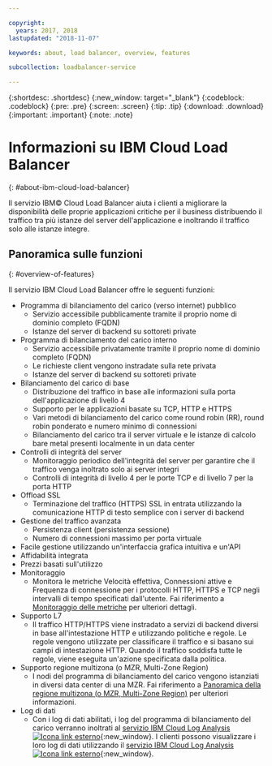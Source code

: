 ```yaml
---

copyright:
  years: 2017, 2018
lastupdated: "2018-11-07"

keywords: about, load balancer, overview, features

subcollection: loadbalancer-service

---
```


{:shortdesc: .shortdesc}
{:new_window: target="_blank"}
{:codeblock: .codeblock}
{:pre: .pre}
{:screen: .screen}
{:tip: .tip}
{:download: .download}
{:important: .important}
{:note: .note}

# Informazioni su IBM Cloud Load Balancer
{: #about-ibm-cloud-load-balancer}

Il servizio IBM© Cloud Load Balancer aiuta i clienti a migliorare la disponibilità delle proprie applicazioni critiche per il business distribuendo il traffico tra più istanze del server dell'applicazione e inoltrando il traffico solo alle istanze integre.

## Panoramica sulle funzioni
{: #overview-of-features}

Il servizio IBM Cloud Load Balancer offre le seguenti funzioni:

* Programma di bilanciamento del carico (verso internet) pubblico
	* Servizio accessibile pubblicamente tramite il proprio nome di dominio completo (FQDN)
	* Istanze del server di backend su sottoreti private
* Programma di bilanciamento del carico interno
	* Servizio accessibile privatamente tramite il proprio nome di dominio completo (FQDN)
	* Le richieste client vengono instradate sulla rete privata
	* Istanze del server di backend su sottoreti private
* Bilanciamento del carico di base
	* Distribuzione del traffico in base alle informazioni sulla porta dell'applicazione di livello 4
	* Supporto per le applicazioni basate su TCP, HTTP e HTTPS
	* Vari metodi di bilanciamento del carico come round robin (RR), round robin ponderato e numero minimo di connessioni
	* Bilanciamento del carico tra il server virtuale e le istanze di calcolo bare metal presenti localmente in un data center
* Controlli di integrità del server
	* Monitoraggio periodico dell'integrità del server per garantire che il traffico venga inoltrato solo ai server integri
	* Controlli di integrità di livello 4 per le porte TCP e di livello 7 per la porta HTTP
* Offload SSL
	* Terminazione del traffico (HTTPS) SSL in entrata utilizzando la comunicazione HTTP di testo semplice con i server di backend
* Gestione del traffico avanzata
	* Persistenza client (persistenza sessione)
	* Numero di connessioni massimo per porta virtuale
* Facile gestione utilizzando un'interfaccia grafica intuitiva e un'API
* Affidabilità integrata
* Prezzi basati sull'utilizzo
* Monitoraggio
    * Monitora le metriche Velocità effettiva, Connessioni attive e Frequenza di connessione per i protocolli HTTP, HTTPS e TCP negli intervalli di tempo specificati dall'utente. Fai riferimento a [Monitoraggio delle metriche](/docs/infrastructure/loadbalancer-service?topic=loadbalancer-service-monitoring-metrics-with-ibm-cloud-load-balancer) per ulteriori dettagli.
* Supporto L7
    * Il traffico HTTP/HTTPS viene instradato a servizi di backend diversi in base all'intestazione HTTP e utilizzando politiche e regole. Le regole vengono utilizzate per classificare il traffico e si basano sui campi di intestazione HTTP. Quando il traffico soddisfa tutte le regole, viene eseguita un'azione specificata dalla politica.
* Supporto regione multizona (o MZR, Multi-Zone Region)
    * I nodi del programma di bilanciamento del carico vengono istanziati in diversi data center di una MZR. Fai riferimento a [Panoramica della regione multizona (o MZR, Multi-Zone Region)](/docs/infrastructure/loadbalancer-service?topic=loadbalancer-service-multi-zone-region-mzr-overview) per ulteriori informazioni.
* Log di dati
    * Con i log di dati abilitati, i log del programma di bilanciamento del carico verranno inoltrati al [servizio IBM Cloud Log Analysis ![Icona link esterno](../../icons/launch-glyph.svg "Icona link esterno")](https://console.bluemix.net/catalog/services/log-analysis){:new_window}. I clienti possono visualizzare i loro log di dati utilizzando il [servizio IBM Cloud Log Analysis ![Icona link esterno](../../icons/launch-glyph.svg "Icona link esterno")](https://console.bluemix.net/catalog/services/log-analysis){:new_window}.

